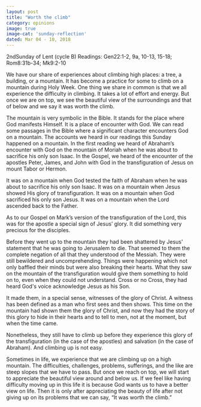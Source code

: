 ```yaml
---
layout: post
title: "Worth the climb"
category: opinions
image: true
image-cat: 'sunday-reflection'
dated: Mar 04 - 10, 2018
---
```


2ndSunday of Lent (cycle B)
Readings:	Gen22:1-2, 9a, 10-13, 15-18; Rom8:31b-34; Mk9:2-10

We have our share of experiences about climbing high places: a tree, a building, or a mountain.  It has become a practice for some to climb on a mountain during Holy Week.  One thing we share in common is that we all experience the difficulty in climbing.  It takes a lot of effort and energy.  But once we are on top, we see the beautiful view of the surroundings and that of below and we say it was worth the climb.

The mountain is very symbolic in the Bible.  It stands for the place where God manifests Himself.  It is a place of encounter with God.  We can read some passages in the Bible where a significant character encounters God on a mountain.  The accounts we heard in our readings this Sunday happened on a mountain.  In the first reading we heard of Abraham’s encounter with God on the mountain of Moriah when he was about to sacrifice his only son Isaac.  In the Gospel, we heard of the encounter of the apostles Peter, James, and John with God in the transfiguration of Jesus on mount Tabor or Hermon.

It was on a mountain when God tested the faith of Abraham when he was about to sacrifice his only son Isaac.  It was on a mountain when Jesus showed His glory of transfiguration.  It was on a mountain when God sacrificed his only son Jesus.  It was on a mountain when the Lord ascended back to the Father.

As to our Gospel on Mark’s version of the transfiguration of the Lord, this was for the apostle a special sign of Jesus’ glory.  It did something very precious for the disciples.

Before they went up to the mountain they had been shattered by Jesus' statement that he was going to Jerusalem to die. That seemed to them the complete negation of all that they understood of the Messiah. They were still bewildered and uncomprehending. Things were happening which not only baffled their minds but were also breaking their hearts. What they saw on the mountain of the transfiguration would give them something to hold on to, even when they could not understand. Cross or no Cross, they had heard God's voice acknowledge Jesus as his Son.

It made them, in a special sense, witnesses of the glory of Christ. A witness has been defined as a man who first sees and then shows. This time on the mountain had shown them the glory of Christ, and now they had the story of this glory to hide in their hearts and to tell to men, not at the moment, but when the time came.

Nonetheless, they still have to climb up before they experience this glory of the transfiguration (in the case of the apostles) and salvation (in the case of Abraham).  And climbing up is not easy.

Sometimes in life, we experience that we are climbing up on a high mountain.  The difficulties, challenges, problems, sufferings, and the like are steep slopes that we have to pass.  But once we reach on top, we will start to appreciate the beautiful view around and below us.  If we feel like having difficulty moving up in this life it is because God wants us to have a better view on life.  Then it is only after appreciating the beauty of life after not giving up on its problems that we can say, “It was worth the climb.”